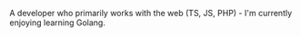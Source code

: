 A developer who primarily works with the web (TS, JS, PHP) - I'm currently enjoying learning Golang.   
